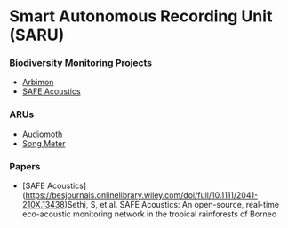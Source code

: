 # Smart Autonomous Recording Unit (SARU)

### Biodiversity Monitoring Projects
* [Arbimon](https://arbimon.rfcx.org)
* [SAFE Acoustics](http://acoustics.safeproject.net/)

### ARUs

* [Audiomoth](https://www.openacousticdevices.info/audiomoth)
* [Song Meter](https://www.wildlifeacoustics.com/products/song-meter-sm4)

### Papers

* [SAFE Acoustics] (https://besjournals.onlinelibrary.wiley.com/doi/full/10.1111/2041-210X.13438)Sethi, S, et al. SAFE Acoustics: An open-source, real-time eco-acoustic monitoring network in the tropical rainforests of Borneo
